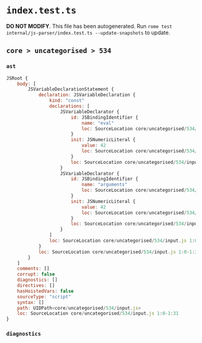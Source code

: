 # `index.test.ts`

**DO NOT MODIFY**. This file has been autogenerated. Run `rome test internal/js-parser/index.test.ts --update-snapshots` to update.

## `core > uncategorised > 534`

### `ast`

```javascript
JSRoot {
	body: [
		JSVariableDeclarationStatement {
			declaration: JSVariableDeclaration {
				kind: "const"
				declarations: [
					JSVariableDeclarator {
						id: JSBindingIdentifier {
							name: "eval"
							loc: SourceLocation core/uncategorised/534/input.js 1:6-1:10 (eval)
						}
						init: JSNumericLiteral {
							value: 42
							loc: SourceLocation core/uncategorised/534/input.js 1:13-1:15
						}
						loc: SourceLocation core/uncategorised/534/input.js 1:6-1:15
					}
					JSVariableDeclarator {
						id: JSBindingIdentifier {
							name: "arguments"
							loc: SourceLocation core/uncategorised/534/input.js 1:17-1:26 (arguments)
						}
						init: JSNumericLiteral {
							value: 42
							loc: SourceLocation core/uncategorised/534/input.js 1:29-1:31
						}
						loc: SourceLocation core/uncategorised/534/input.js 1:17-1:31
					}
				]
				loc: SourceLocation core/uncategorised/534/input.js 1:0-1:31
			}
			loc: SourceLocation core/uncategorised/534/input.js 1:0-1:31
		}
	]
	comments: []
	corrupt: false
	diagnostics: []
	directives: []
	hasHoistedVars: false
	sourceType: "script"
	syntax: []
	path: UIDPath<core/uncategorised/534/input.js>
	loc: SourceLocation core/uncategorised/534/input.js 1:0-1:31
}
```

### `diagnostics`

```

```
